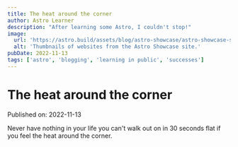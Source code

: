```yaml
---
title: The heat around the corner
author: Astro Learner
description: "After learning some Astro, I couldn't stop!"
image:
  url: 'https://astro.build/assets/blog/astro-showcase/astro-showcase-screenshot.jpg'
  alt: 'Thumbnails of websites from the Astro Showcase site.'
pubDate: 2022-11-13
tags: ['astro', 'blogging', 'learning in public', 'successes']
---
```


# The heat around the corner

Published on: 2022-11-13

Never have nothing in your life you can't walk out on in 30 seconds flat if you feel the heat around the corner.
